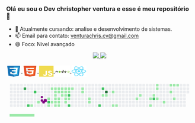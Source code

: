 ### Olá eu sou o Dev christopher ventura e esse é meu repositório 💾

- 🔭 Atualmente cursando: analise e desenvolvimento de sistemas.
- 📫 Email para contato: venturachris.cv@gmail.com
- 😄 Foco: Nivel avançado
<div align="center">
  <a href="https://github.com/VenturaChris">
  <img height="180em" src="https://github-readme-stats.vercel.app/api?username=VenturaChris&show_icons=true&theme=dark&include_all_commits=true&count_private=true"/>
  <img height="180em" src="https://github-readme-stats.vercel.app/api/top-langs/?username=VenturaChris&layout=compact&theme=dark"/>
</div>
<div style="display: inline_block"><br>
  <img align="center" alt="Ju-CSS" height="30" width="40" src="https://raw.githubusercontent.com/devicons/devicon/master/icons/css3/css3-original.svg">
  <img align="center" alt="Ju-HTML" height="30" width="40" src="https://raw.githubusercontent.com/devicons/devicon/master/icons/html5/html5-original.svg">
  <img align="center" alt="Ju-Js" height="30" width="40" src="https://raw.githubusercontent.com/devicons/devicon/master/icons/javascript/javascript-plain.svg">
  <img align="center" alt="Ju-node" height="30" width="40" src="https://raw.githubusercontent.com/devicons/devicon/master/icons/nodejs/nodejs-original-wordmark.svg" >
  <img align="center" alt="Ju-React" height="30" width="40" src="https://raw.githubusercontent.com/devicons/devicon/master/icons/react/react-original.svg">
</div>
<svg viewBox="-16 -32 880 192" width="880" height="192" xmlns="http://www.w3.org/2000/svg"><desc>Generated with https://github.com/Platane/snk</desc><style>@keyframes c0{1.21%{fill:var(--c1)}1.23%,to{fill:var(--ce)}}@keyframes c1{82.66%{fill:var(--c3)}82.68%,to{fill:var(--ce)}}@keyframes c2{51.66%{fill:var(--c2)}51.68%,to{fill:var(--ce)}}@keyframes c3{2.73%{fill:var(--c1)}2.75%,to{fill:var(--ce)}}@keyframes c4{51.36%{fill:var(--c1)}51.38%,to{fill:var(--ce)}}@keyframes c5{53.49%{fill:var(--c2)}53.51%,to{fill:var(--ce)}}@keyframes c6{3.64%{fill:var(--c1)}3.66%,to{fill:var(--ce)}}@keyframes c7{4.55%{fill:var(--c1)}4.57%,to{fill:var(--ce)}}@keyframes c8{4.85%{fill:var(--c1)}4.87%,to{fill:var(--ce)}}@keyframes c9{50.45%{fill:var(--c1)}50.47%,to{fill:var(--ce)}}@keyframes ca{3.94%{fill:var(--c1)}3.96%,to{fill:var(--ce)}}@keyframes cb{4.25%{fill:var(--c1)}4.27%,to{fill:var(--ce)}}@keyframes cc{5.16%{fill:var(--c1)}5.18%,to{fill:var(--ce)}}@keyframes cd{5.77%{fill:var(--c1)}5.79%,to{fill:var(--ce)}}@keyframes ce{6.07%{fill:var(--c1)}6.09%,to{fill:var(--ce)}}@keyframes cf{6.68%{fill:var(--c1)}6.7%,to{fill:var(--ce)}}@keyframes cg{55.61%{fill:var(--c2)}55.63%,to{fill:var(--ce)}}@keyframes ch{49.23%{fill:var(--c1)}49.25%,to{fill:var(--ce)}}@keyframes ci{13.97%{fill:var(--c1)}13.99%,to{fill:var(--ce)}}@keyframes cj{8.5%{fill:var(--c1)}8.52%,to{fill:var(--ce)}}@keyframes ck{13.67%{fill:var(--c1)}13.69%,to{fill:var(--ce)}}@keyframes cl{14.58%{fill:var(--c1)}14.6%,to{fill:var(--ce)}}@keyframes cm{47.71%{fill:var(--c1)}47.73%,to{fill:var(--ce)}}@keyframes cn{7.28%{fill:var(--c1)}7.3%,to{fill:var(--ce)}}@keyframes co{8.2%{fill:var(--c1)}8.22%,to{fill:var(--ce)}}@keyframes cp{9.11%{fill:var(--c1)}9.13%,to{fill:var(--ce)}}@keyframes cq{13.36%{fill:var(--c1)}13.38%,to{fill:var(--ce)}}@keyframes cr{14.88%{fill:var(--c1)}14.9%,to{fill:var(--ce)}}@keyframes cs{7.59%{fill:var(--c1)}7.61%,to{fill:var(--ce)}}@keyframes ct{7.89%{fill:var(--c1)}7.91%,to{fill:var(--ce)}}@keyframes cu{9.41%{fill:var(--c1)}9.43%,to{fill:var(--ce)}}@keyframes cv{13.06%{fill:var(--c1)}13.08%,to{fill:var(--ce)}}@keyframes cw{15.19%{fill:var(--c1)}15.21%,to{fill:var(--ce)}}@keyframes cx{47.1%{fill:var(--c1)}47.12%,to{fill:var(--ce)}}@keyframes cy{12.76%{fill:var(--c1)}12.78%,to{fill:var(--ce)}}@keyframes cz{15.49%{fill:var(--c1)}15.51%,to{fill:var(--ce)}}@keyframes c10{46.8%{fill:var(--c1)}46.82%,to{fill:var(--ce)}}@keyframes c11{10.63%{fill:var(--c1)}10.65%,to{fill:var(--ce)}}@keyframes c12{10.32%{fill:var(--c1)}10.34%,to{fill:var(--ce)}}@keyframes c13{12.45%{fill:var(--c1)}12.47%,to{fill:var(--ce)}}@keyframes c14{15.8%{fill:var(--c1)}15.82%,to{fill:var(--ce)}}@keyframes c15{59.26%{fill:var(--c2)}59.28%,to{fill:var(--ce)}}@keyframes c16{10.93%{fill:var(--c1)}10.95%,to{fill:var(--ce)}}@keyframes c17{57.74%{fill:var(--c2)}57.76%,to{fill:var(--ce)}}@keyframes c18{12.15%{fill:var(--c1)}12.17%,to{fill:var(--ce)}}@keyframes c19{17.32%{fill:var(--c1)}17.34%,to{fill:var(--ce)}}@keyframes c1a{17.01%{fill:var(--c1)}17.03%,to{fill:var(--ce)}}@keyframes c1b{18.83%{fill:var(--c1)}18.85%,to{fill:var(--ce)}}@keyframes c1c{19.14%{fill:var(--c1)}19.16%,to{fill:var(--ce)}}@keyframes c1d{64.73%{fill:var(--c2)}64.75%,to{fill:var(--ce)}}@keyframes c1e{62.91%{fill:var(--c2)}62.93%,to{fill:var(--ce)}}@keyframes c1f{20.96%{fill:var(--c1)}20.98%,to{fill:var(--ce)}}@keyframes c1g{90.26%{fill:var(--c4)}90.28%,to{fill:var(--ce)}}@keyframes c1h{21.27%{fill:var(--c1)}21.29%,to{fill:var(--ce)}}@keyframes c1i{22.18%{fill:var(--c1)}22.2%,to{fill:var(--ce)}}@keyframes c1j{24%{fill:var(--c1)}24.02%,to{fill:var(--ce)}}@keyframes c1k{23.7%{fill:var(--c1)}23.72%,to{fill:var(--ce)}}@keyframes c1l{26.74%{fill:var(--c1)}26.76%,to{fill:var(--ce)}}@keyframes c1m{27.35%{fill:var(--c1)}27.37%,to{fill:var(--ce)}}@keyframes c1n{37.68%{fill:var(--c1)}37.7%,to{fill:var(--ce)}}@keyframes c1o{38.29%{fill:var(--c1)}38.31%,to{fill:var(--ce)}}@keyframes c1p{28.56%{fill:var(--c1)}28.58%,to{fill:var(--ce)}}@keyframes c1q{70.2%{fill:var(--c2)}70.22%,to{fill:var(--ce)}}@keyframes c1r{35.86%{fill:var(--c1)}35.88%,to{fill:var(--ce)}}@keyframes c1s{35.55%{fill:var(--c1)}35.57%,to{fill:var(--ce)}}@keyframes c1t{29.17%{fill:var(--c1)}29.19%,to{fill:var(--ce)}}@keyframes c1u{30.08%{fill:var(--c1)}30.1%,to{fill:var(--ce)}}@keyframes c1v{32.82%{fill:var(--c1)}32.84%,to{fill:var(--ce)}}@keyframes c1w{32.21%{fill:var(--c1)}32.23%,to{fill:var(--ce)}}@keyframes c1x{33.12%{fill:var(--c1)}33.14%,to{fill:var(--ce)}}@keyframes c1y{31.3%{fill:var(--c1)}31.32%,to{fill:var(--ce)}}@keyframes c1z{33.42%{fill:var(--c1)}33.44%,to{fill:var(--ce)}}@keyframes u0{1.21%{transform:scale(0,1)}1.23%,2.73%{transform:scale(.02,1)}2.75%,3.64%{transform:scale(.03,1)}3.66%,3.94%{transform:scale(.05,1)}3.96%,4.25%{transform:scale(.06,1)}4.27%,4.55%{transform:scale(.08,1)}4.57%,4.85%{transform:scale(.1,1)}4.87%,5.16%{transform:scale(.11,1)}5.18%,5.77%{transform:scale(.13,1)}5.79%,6.07%{transform:scale(.15,1)}6.09%,6.68%{transform:scale(.16,1)}6.7%,7.28%{transform:scale(.18,1)}7.3%,7.59%{transform:scale(.19,1)}7.61%,7.89%{transform:scale(.21,1)}7.91%,8.2%{transform:scale(.23,1)}8.22%,8.5%{transform:scale(.24,1)}8.52%,9.11%{transform:scale(.26,1)}9.13%,9.41%{transform:scale(.27,1)}10.32%,9.43%{transform:scale(.29,1)}10.34%,10.63%{transform:scale(.31,1)}10.65%,10.93%{transform:scale(.32,1)}10.95%,12.15%{transform:scale(.34,1)}12.17%,12.45%{transform:scale(.35,1)}12.47%,12.76%{transform:scale(.37,1)}12.78%,13.06%{transform:scale(.39,1)}13.08%,13.36%{transform:scale(.4,1)}13.38%,13.67%{transform:scale(.42,1)}13.69%,13.97%{transform:scale(.44,1)}13.99%,14.58%{transform:scale(.45,1)}14.6%,14.88%{transform:scale(.47,1)}14.9%,15.19%{transform:scale(.48,1)}15.21%,15.49%{transform:scale(.5,1)}15.51%,15.8%{transform:scale(.52,1)}15.82%,17.01%{transform:scale(.53,1)}17.03%,17.32%{transform:scale(.55,1)}17.34%,18.83%{transform:scale(.56,1)}18.85%,19.14%{transform:scale(.58,1)}19.16%,20.96%{transform:scale(.6,1)}20.98%,21.27%{transform:scale(.61,1)}21.29%,22.18%{transform:scale(.63,1)}22.2%,23.7%{transform:scale(.65,1)}23.72%,24%{transform:scale(.66,1)}24.02%,26.74%{transform:scale(.68,1)}26.76%,27.35%{transform:scale(.69,1)}27.37%,28.56%{transform:scale(.71,1)}28.58%,29.17%{transform:scale(.73,1)}29.19%,30.08%{transform:scale(.74,1)}30.1%,31.3%{transform:scale(.76,1)}31.32%,32.21%{transform:scale(.77,1)}32.23%,32.82%{transform:scale(.79,1)}32.84%,33.12%{transform:scale(.81,1)}33.14%,33.42%{transform:scale(.82,1)}33.44%,35.55%{transform:scale(.84,1)}35.57%,35.86%{transform:scale(.85,1)}35.88%,37.68%{transform:scale(.87,1)}37.7%,38.29%{transform:scale(.89,1)}38.31%,46.8%{transform:scale(.9,1)}46.82%,47.1%{transform:scale(.92,1)}47.12%,47.71%{transform:scale(.94,1)}47.73%,49.23%{transform:scale(.95,1)}49.25%,50.45%{transform:scale(.97,1)}50.47%,51.36%{transform:scale(.98,1)}51.38%,to{transform:scale(1,1)}}@keyframes u1{51.66%{transform:scale(0,1)}51.68%,53.49%{transform:scale(.13,1)}53.51%,55.61%{transform:scale(.25,1)}55.63%,57.74%{transform:scale(.38,1)}57.76%,59.26%{transform:scale(.5,1)}59.28%,62.91%{transform:scale(.63,1)}62.93%,64.73%{transform:scale(.75,1)}64.75%,70.2%{transform:scale(.88,1)}70.22%,to{transform:scale(1,1)}}@keyframes u2{82.66%{transform:scale(0,1)}82.68%,to{transform:scale(1,1)}}@keyframes u3{90.26%{transform:scale(0,1)}90.28%,to{transform:scale(1,1)}}@keyframes s0{0%,99.7%{transform:translate(0,-16px)}.3%{transform:translate(0,0)}.91%{transform:translate(32px,0)}1.22%{transform:translate(32px,16px)}1.52%{transform:translate(48px,16px)}1.82%{transform:translate(48px,0)}3.34%{transform:translate(128px,0)}3.65%{transform:translate(128px,16px)}3.95%,96.35%{transform:translate(144px,16px)}4.26%{transform:translate(144px,32px)}4.56%{transform:translate(128px,32px)}4.86%{transform:translate(128px,48px)}5.17%{transform:translate(144px,48px)}5.78%{transform:translate(144px,80px)}49.85%,6.08%{transform:translate(160px,80px)}6.38%{transform:translate(160px,64px)}7.6%{transform:translate(224px,64px)}7.9%{transform:translate(224px,80px)}8.51%{transform:translate(192px,80px)}48.94%,8.81%{transform:translate(192px,96px)}10.03%{transform:translate(256px,96px)}10.64%,46.5%{transform:translate(256px,64px)}11.25%{transform:translate(288px,64px)}12.16%{transform:translate(288px,16px)}13.98%{transform:translate(192px,16px)}14.29%{transform:translate(192px,32px)}17.02%{transform:translate(336px,32px)}17.33%{transform:translate(336px,16px)}17.93%{transform:translate(368px,16px)}19.15%{transform:translate(368px,80px)}20.36%{transform:translate(432px,80px)}20.97%{transform:translate(432px,48px)}21.88%{transform:translate(480px,48px)}22.19%{transform:translate(480px,32px)}22.49%{transform:translate(496px,32px)}23.71%{transform:translate(496px,96px)}24.01%{transform:translate(480px,96px)}24.32%{transform:translate(480px,80px)}26.44%{transform:translate(592px,80px)}26.75%{transform:translate(592px,64px)}27.05%{transform:translate(608px,64px)}27.36%{transform:translate(608px,48px)}28.88%{transform:translate(688px,48px)}29.18%{transform:translate(688px,64px)}29.79%{transform:translate(720px,64px)}30.09%{transform:translate(720px,80px)}31%{transform:translate(768px,80px)}31.91%{transform:translate(768px,32px)}32.22%{transform:translate(752px,32px)}32.83%{transform:translate(752px,0)}33.43%{transform:translate(784px,0)}33.74%{transform:translate(784px,16px)}35.56%{transform:translate(688px,16px)}35.87%{transform:translate(688px,0)}36.47%{transform:translate(656px,0)}38.3%{transform:translate(656px,96px)}38.6%{transform:translate(640px,96px)}39.21%{transform:translate(640px,64px)}46.81%{transform:translate(256px,48px)}48.02%{transform:translate(192px,48px)}49.54%{transform:translate(160px,96px)}51.06%{transform:translate(96px,80px)}51.37%{transform:translate(96px,96px)}51.67%{transform:translate(80px,96px)}51.98%{transform:translate(80px,80px)}52.58%{transform:translate(112px,80px)}53.5%{transform:translate(112px,32px)}54.71%{transform:translate(176px,32px)}55.62%{transform:translate(176px,80px)}57.45%{transform:translate(272px,80px)}57.75%{transform:translate(272px,96px)}58.05%{transform:translate(288px,96px)}58.97%{transform:translate(288px,48px)}59.27%{transform:translate(272px,48px)}59.57%{transform:translate(272px,32px)}62.61%{transform:translate(432px,32px)}62.92%{transform:translate(432px,16px)}63.22%{transform:translate(416px,16px)}64.74%{transform:translate(416px,96px)}69.6%{transform:translate(672px,96px)}71.12%{transform:translate(672px,16px)}82.67%{transform:translate(64px,16px)}82.98%{transform:translate(64px,32px)}90.27%{transform:translate(448px,32px)}90.58%{transform:translate(448px,16px)}96.96%{transform:translate(144px,-16px)}}@keyframes s1{0%,99.7%{transform:translate(16px,-16px)}.3%{transform:translate(0,-16px)}.61%{transform:translate(0,0)}1.22%{transform:translate(32px,0)}1.52%{transform:translate(32px,16px)}1.82%{transform:translate(48px,16px)}2.13%{transform:translate(48px,0)}3.65%{transform:translate(128px,0)}3.95%{transform:translate(128px,16px)}4.26%,96.66%{transform:translate(144px,16px)}4.56%{transform:translate(144px,32px)}4.86%{transform:translate(128px,32px)}5.17%{transform:translate(128px,48px)}5.47%{transform:translate(144px,48px)}6.08%{transform:translate(144px,80px)}50.15%,6.38%{transform:translate(160px,80px)}6.69%{transform:translate(160px,64px)}7.9%{transform:translate(224px,64px)}8.21%{transform:translate(224px,80px)}8.81%{transform:translate(192px,80px)}49.24%,9.12%{transform:translate(192px,96px)}10.33%{transform:translate(256px,96px)}10.94%,46.81%{transform:translate(256px,64px)}11.55%{transform:translate(288px,64px)}12.46%{transform:translate(288px,16px)}14.29%{transform:translate(192px,16px)}14.59%{transform:translate(192px,32px)}17.33%{transform:translate(336px,32px)}17.63%{transform:translate(336px,16px)}18.24%{transform:translate(368px,16px)}19.45%{transform:translate(368px,80px)}20.67%{transform:translate(432px,80px)}21.28%{transform:translate(432px,48px)}22.19%{transform:translate(480px,48px)}22.49%{transform:translate(480px,32px)}22.8%{transform:translate(496px,32px)}24.01%{transform:translate(496px,96px)}24.32%{transform:translate(480px,96px)}24.62%{transform:translate(480px,80px)}26.75%{transform:translate(592px,80px)}27.05%{transform:translate(592px,64px)}27.36%{transform:translate(608px,64px)}27.66%{transform:translate(608px,48px)}29.18%{transform:translate(688px,48px)}29.48%{transform:translate(688px,64px)}30.09%{transform:translate(720px,64px)}30.4%{transform:translate(720px,80px)}31.31%{transform:translate(768px,80px)}32.22%{transform:translate(768px,32px)}32.52%{transform:translate(752px,32px)}33.13%{transform:translate(752px,0)}33.74%{transform:translate(784px,0)}34.04%{transform:translate(784px,16px)}35.87%{transform:translate(688px,16px)}36.17%{transform:translate(688px,0)}36.78%{transform:translate(656px,0)}38.6%{transform:translate(656px,96px)}38.91%{transform:translate(640px,96px)}39.51%{transform:translate(640px,64px)}47.11%{transform:translate(256px,48px)}48.33%{transform:translate(192px,48px)}49.85%{transform:translate(160px,96px)}51.37%{transform:translate(96px,80px)}51.67%{transform:translate(96px,96px)}51.98%{transform:translate(80px,96px)}52.28%{transform:translate(80px,80px)}52.89%{transform:translate(112px,80px)}53.8%{transform:translate(112px,32px)}55.02%{transform:translate(176px,32px)}55.93%{transform:translate(176px,80px)}57.75%{transform:translate(272px,80px)}58.05%{transform:translate(272px,96px)}58.36%{transform:translate(288px,96px)}59.27%{transform:translate(288px,48px)}59.57%{transform:translate(272px,48px)}59.88%{transform:translate(272px,32px)}62.92%{transform:translate(432px,32px)}63.22%{transform:translate(432px,16px)}63.53%{transform:translate(416px,16px)}65.05%{transform:translate(416px,96px)}69.91%{transform:translate(672px,96px)}71.43%{transform:translate(672px,16px)}82.98%{transform:translate(64px,16px)}83.28%{transform:translate(64px,32px)}90.58%{transform:translate(448px,32px)}90.88%{transform:translate(448px,16px)}97.26%{transform:translate(144px,-16px)}}@keyframes s2{0%,99.7%{transform:translate(32px,-16px)}.61%{transform:translate(0,-16px)}.91%{transform:translate(0,0)}1.52%{transform:translate(32px,0)}1.82%{transform:translate(32px,16px)}2.13%{transform:translate(48px,16px)}2.43%{transform:translate(48px,0)}3.95%{transform:translate(128px,0)}4.26%{transform:translate(128px,16px)}4.56%,96.96%{transform:translate(144px,16px)}4.86%{transform:translate(144px,32px)}5.17%{transform:translate(128px,32px)}5.47%{transform:translate(128px,48px)}5.78%{transform:translate(144px,48px)}6.38%{transform:translate(144px,80px)}50.46%,6.69%{transform:translate(160px,80px)}6.99%{transform:translate(160px,64px)}8.21%{transform:translate(224px,64px)}8.51%{transform:translate(224px,80px)}9.12%{transform:translate(192px,80px)}49.54%,9.42%{transform:translate(192px,96px)}10.64%{transform:translate(256px,96px)}11.25%,47.11%{transform:translate(256px,64px)}11.85%{transform:translate(288px,64px)}12.77%{transform:translate(288px,16px)}14.59%{transform:translate(192px,16px)}14.89%{transform:translate(192px,32px)}17.63%{transform:translate(336px,32px)}17.93%{transform:translate(336px,16px)}18.54%{transform:translate(368px,16px)}19.76%{transform:translate(368px,80px)}20.97%{transform:translate(432px,80px)}21.58%{transform:translate(432px,48px)}22.49%{transform:translate(480px,48px)}22.8%{transform:translate(480px,32px)}23.1%{transform:translate(496px,32px)}24.32%{transform:translate(496px,96px)}24.62%{transform:translate(480px,96px)}24.92%{transform:translate(480px,80px)}27.05%{transform:translate(592px,80px)}27.36%{transform:translate(592px,64px)}27.66%{transform:translate(608px,64px)}27.96%{transform:translate(608px,48px)}29.48%{transform:translate(688px,48px)}29.79%{transform:translate(688px,64px)}30.4%{transform:translate(720px,64px)}30.7%{transform:translate(720px,80px)}31.61%{transform:translate(768px,80px)}32.52%{transform:translate(768px,32px)}32.83%{transform:translate(752px,32px)}33.43%{transform:translate(752px,0)}34.04%{transform:translate(784px,0)}34.35%{transform:translate(784px,16px)}36.17%{transform:translate(688px,16px)}36.47%{transform:translate(688px,0)}37.08%{transform:translate(656px,0)}38.91%{transform:translate(656px,96px)}39.21%{transform:translate(640px,96px)}39.82%{transform:translate(640px,64px)}47.42%{transform:translate(256px,48px)}48.63%{transform:translate(192px,48px)}50.15%{transform:translate(160px,96px)}51.67%{transform:translate(96px,80px)}51.98%{transform:translate(96px,96px)}52.28%{transform:translate(80px,96px)}52.58%{transform:translate(80px,80px)}53.19%{transform:translate(112px,80px)}54.1%{transform:translate(112px,32px)}55.32%{transform:translate(176px,32px)}56.23%{transform:translate(176px,80px)}58.05%{transform:translate(272px,80px)}58.36%{transform:translate(272px,96px)}58.66%{transform:translate(288px,96px)}59.57%{transform:translate(288px,48px)}59.88%{transform:translate(272px,48px)}60.18%{transform:translate(272px,32px)}63.22%{transform:translate(432px,32px)}63.53%{transform:translate(432px,16px)}63.83%{transform:translate(416px,16px)}65.35%{transform:translate(416px,96px)}70.21%{transform:translate(672px,96px)}71.73%{transform:translate(672px,16px)}83.28%{transform:translate(64px,16px)}83.59%{transform:translate(64px,32px)}90.88%{transform:translate(448px,32px)}91.19%{transform:translate(448px,16px)}97.57%{transform:translate(144px,-16px)}}@keyframes s3{0%,99.7%{transform:translate(48px,-16px)}.91%{transform:translate(0,-16px)}1.22%{transform:translate(0,0)}1.82%{transform:translate(32px,0)}2.13%{transform:translate(32px,16px)}2.43%{transform:translate(48px,16px)}2.74%{transform:translate(48px,0)}4.26%{transform:translate(128px,0)}4.56%{transform:translate(128px,16px)}4.86%,97.26%{transform:translate(144px,16px)}5.17%{transform:translate(144px,32px)}5.47%{transform:translate(128px,32px)}5.78%{transform:translate(128px,48px)}6.08%{transform:translate(144px,48px)}6.69%{transform:translate(144px,80px)}50.76%,6.99%{transform:translate(160px,80px)}7.29%{transform:translate(160px,64px)}8.51%{transform:translate(224px,64px)}8.81%{transform:translate(224px,80px)}9.42%{transform:translate(192px,80px)}49.85%,9.73%{transform:translate(192px,96px)}10.94%{transform:translate(256px,96px)}11.55%,47.42%{transform:translate(256px,64px)}12.16%{transform:translate(288px,64px)}13.07%{transform:translate(288px,16px)}14.89%{transform:translate(192px,16px)}15.2%{transform:translate(192px,32px)}17.93%{transform:translate(336px,32px)}18.24%{transform:translate(336px,16px)}18.84%{transform:translate(368px,16px)}20.06%{transform:translate(368px,80px)}21.28%{transform:translate(432px,80px)}21.88%{transform:translate(432px,48px)}22.8%{transform:translate(480px,48px)}23.1%{transform:translate(480px,32px)}23.4%{transform:translate(496px,32px)}24.62%{transform:translate(496px,96px)}24.92%{transform:translate(480px,96px)}25.23%{transform:translate(480px,80px)}27.36%{transform:translate(592px,80px)}27.66%{transform:translate(592px,64px)}27.96%{transform:translate(608px,64px)}28.27%{transform:translate(608px,48px)}29.79%{transform:translate(688px,48px)}30.09%{transform:translate(688px,64px)}30.7%{transform:translate(720px,64px)}31%{transform:translate(720px,80px)}31.91%{transform:translate(768px,80px)}32.83%{transform:translate(768px,32px)}33.13%{transform:translate(752px,32px)}33.74%{transform:translate(752px,0)}34.35%{transform:translate(784px,0)}34.65%{transform:translate(784px,16px)}36.47%{transform:translate(688px,16px)}36.78%{transform:translate(688px,0)}37.39%{transform:translate(656px,0)}39.21%{transform:translate(656px,96px)}39.51%{transform:translate(640px,96px)}40.12%{transform:translate(640px,64px)}47.72%{transform:translate(256px,48px)}48.94%{transform:translate(192px,48px)}50.46%{transform:translate(160px,96px)}51.98%{transform:translate(96px,80px)}52.28%{transform:translate(96px,96px)}52.58%{transform:translate(80px,96px)}52.89%{transform:translate(80px,80px)}53.5%{transform:translate(112px,80px)}54.41%{transform:translate(112px,32px)}55.62%{transform:translate(176px,32px)}56.53%{transform:translate(176px,80px)}58.36%{transform:translate(272px,80px)}58.66%{transform:translate(272px,96px)}58.97%{transform:translate(288px,96px)}59.88%{transform:translate(288px,48px)}60.18%{transform:translate(272px,48px)}60.49%{transform:translate(272px,32px)}63.53%{transform:translate(432px,32px)}63.83%{transform:translate(432px,16px)}64.13%{transform:translate(416px,16px)}65.65%{transform:translate(416px,96px)}70.52%{transform:translate(672px,96px)}72.04%{transform:translate(672px,16px)}83.59%{transform:translate(64px,16px)}83.89%{transform:translate(64px,32px)}91.19%{transform:translate(448px,32px)}91.49%{transform:translate(448px,16px)}97.87%{transform:translate(144px,-16px)}}:root{--cb:#1b1f230a;--cs:purple;--ce:#ebedf0;--c0:#ebedf0;--c1:#9be9a8;--c2:#40c463;--c3:#30a14e;--c4:#216e39}@media (prefers-color-scheme:dark){:root{--cb:#1b1f230a;--cs:purple;--ce:#161b22;--c1:#01311f;--c2:#034525;--c3:#0f6d31;--c4:#00c647}}.c{shape-rendering:geometricPrecision;fill:var(--ce);stroke-width:1px;stroke:var(--cb);animation:none 32900ms linear infinite}.c.c0{fill:var(--c1);animation-name:c0}.c.c1{fill:var(--c3);animation-name:c1}.c.c2{fill:var(--c2);animation-name:c2}.c.c3,.c.c4{fill:var(--c1);animation-name:c3}.c.c4{animation-name:c4}.c.c5{fill:var(--c2);animation-name:c5}.c.c6{fill:var(--c1);animation-name:c6}.c.c7,.c.c8,.c.c9{fill:var(--c1);animation-name:c7}.c.c8,.c.c9{animation-name:c8}.c.c9{animation-name:c9}.c.ca,.c.cb,.c.cc{fill:var(--c1);animation-name:ca}.c.cb,.c.cc{animation-name:cb}.c.cc{animation-name:cc}.c.cd,.c.ce,.c.cf{fill:var(--c1);animation-name:cd}.c.ce,.c.cf{animation-name:ce}.c.cf{animation-name:cf}.c.cg{fill:var(--c2);animation-name:cg}.c.ch,.c.ci,.c.cj{fill:var(--c1);animation-name:ch}.c.ci,.c.cj{animation-name:ci}.c.cj{animation-name:cj}.c.ck,.c.cl,.c.cm{fill:var(--c1);animation-name:ck}.c.cl,.c.cm{animation-name:cl}.c.cm{animation-name:cm}.c.cn,.c.co,.c.cp{fill:var(--c1);animation-name:cn}.c.co,.c.cp{animation-name:co}.c.cp{animation-name:cp}.c.cq,.c.cr,.c.cs{fill:var(--c1);animation-name:cq}.c.cr,.c.cs{animation-name:cr}.c.cs{animation-name:cs}.c.ct,.c.cu,.c.cv{fill:var(--c1);animation-name:ct}.c.cu,.c.cv{animation-name:cu}.c.cv{animation-name:cv}.c.cw,.c.cx,.c.cy{fill:var(--c1);animation-name:cw}.c.cx,.c.cy{animation-name:cx}.c.cy{animation-name:cy}.c.c10,.c.c11,.c.cz{fill:var(--c1);animation-name:cz}.c.c10,.c.c11{animation-name:c10}.c.c11{animation-name:c11}.c.c12,.c.c13,.c.c14{fill:var(--c1);animation-name:c12}.c.c13,.c.c14{animation-name:c13}.c.c14{animation-name:c14}.c.c15{fill:var(--c2);animation-name:c15}.c.c16{fill:var(--c1);animation-name:c16}.c.c17{fill:var(--c2);animation-name:c17}.c.c18,.c.c19{fill:var(--c1);animation-name:c18}.c.c19{animation-name:c19}.c.c1a,.c.c1b,.c.c1c{fill:var(--c1);animation-name:c1a}.c.c1b,.c.c1c{animation-name:c1b}.c.c1c{animation-name:c1c}.c.c1d,.c.c1e{fill:var(--c2);animation-name:c1d}.c.c1e{animation-name:c1e}.c.c1f{fill:var(--c1);animation-name:c1f}.c.c1g{fill:var(--c4);animation-name:c1g}.c.c1h,.c.c1i,.c.c1j{fill:var(--c1);animation-name:c1h}.c.c1i,.c.c1j{animation-name:c1i}.c.c1j{animation-name:c1j}.c.c1k,.c.c1l,.c.c1m{fill:var(--c1);animation-name:c1k}.c.c1l,.c.c1m{animation-name:c1l}.c.c1m{animation-name:c1m}.c.c1n,.c.c1o,.c.c1p{fill:var(--c1);animation-name:c1n}.c.c1o,.c.c1p{animation-name:c1o}.c.c1p{animation-name:c1p}.c.c1q{fill:var(--c2);animation-name:c1q}.c.c1r,.c.c1s,.c.c1t{fill:var(--c1);animation-name:c1r}.c.c1s,.c.c1t{animation-name:c1s}.c.c1t{animation-name:c1t}.c.c1u,.c.c1v,.c.c1w{fill:var(--c1);animation-name:c1u}.c.c1v,.c.c1w{animation-name:c1v}.c.c1w{animation-name:c1w}.c.c1x,.c.c1y,.c.c1z{fill:var(--c1);animation-name:c1x}.c.c1y,.c.c1z{animation-name:c1y}.c.c1z{animation-name:c1z}.s,.u{animation:none linear 32900ms infinite}.u,.u.u0{transform-origin:0 0}.u{transform:scale(0,1)}.u.u0{fill:var(--c1);animation-name:u0}.u.u1{fill:var(--c2);animation-name:u1;transform-origin:730.2px 0}.u.u2{fill:var(--c3);animation-name:u2;transform-origin:824.4px 0}.u.u3{fill:var(--c4);animation-name:u3;transform-origin:836.2px 0}.s{shape-rendering:geometricPrecision;fill:var(--cs)}.s.s0{transform:translate(0,-16px);animation-name:s0}.s.s1{transform:translate(16px,-16px);animation-name:s1}.s.s2{transform:translate(32px,-16px);animation-name:s2}.s.s3{transform:translate(48px,-16px);animation-name:s3}</style><rect class="c" x="2" y="2" rx="2" ry="2" width="12" height="12"/><rect class="c" x="2" y="18" rx="2" ry="2" width="12" height="12"/><rect class="c" x="2" y="34" rx="2" ry="2" width="12" height="12"/><rect class="c" x="2" y="50" rx="2" ry="2" width="12" height="12"/><rect class="c" x="2" y="66" rx="2" ry="2" width="12" height="12"/><rect class="c" x="2" y="82" rx="2" ry="2" width="12" height="12"/><rect class="c" x="2" y="98" rx="2" ry="2" width="12" height="12"/><rect class="c" x="18" y="2" rx="2" ry="2" width="12" height="12"/><rect class="c" x="18" y="18" rx="2" ry="2" width="12" height="12"/><rect class="c" x="18" y="34" rx="2" ry="2" width="12" height="12"/><rect class="c" x="18" y="50" rx="2" ry="2" width="12" height="12"/><rect class="c" x="18" y="66" rx="2" ry="2" width="12" height="12"/><rect class="c" x="18" y="82" rx="2" ry="2" width="12" height="12"/><rect class="c" x="18" y="98" rx="2" ry="2" width="12" height="12"/><rect class="c" x="34" y="2" rx="2" ry="2" width="12" height="12"/><rect class="c c0" x="34" y="18" rx="2" ry="2" width="12" height="12"/><rect class="c" x="34" y="34" rx="2" ry="2" width="12" height="12"/><rect class="c" x="34" y="50" rx="2" ry="2" width="12" height="12"/><rect class="c" x="34" y="66" rx="2" ry="2" width="12" height="12"/><rect class="c" x="34" y="82" rx="2" ry="2" width="12" height="12"/><rect class="c" x="34" y="98" rx="2" ry="2" width="12" height="12"/><rect class="c" x="50" y="2" rx="2" ry="2" width="12" height="12"/><rect class="c" x="50" y="18" rx="2" ry="2" width="12" height="12"/><rect class="c" x="50" y="34" rx="2" ry="2" width="12" height="12"/><rect class="c" x="50" y="50" rx="2" ry="2" width="12" height="12"/><rect class="c" x="50" y="66" rx="2" ry="2" width="12" height="12"/><rect class="c" x="50" y="82" rx="2" ry="2" width="12" height="12"/><rect class="c" x="50" y="98" rx="2" ry="2" width="12" height="12"/><rect class="c" x="66" y="2" rx="2" ry="2" width="12" height="12"/><rect class="c c1" x="66" y="18" rx="2" ry="2" width="12" height="12"/><rect class="c" x="66" y="34" rx="2" ry="2" width="12" height="12"/><rect class="c" x="66" y="50" rx="2" ry="2" width="12" height="12"/><rect class="c" x="66" y="66" rx="2" ry="2" width="12" height="12"/><rect class="c" x="66" y="82" rx="2" ry="2" width="12" height="12"/><rect class="c" x="66" y="98" rx="2" ry="2" width="12" height="12"/><rect class="c" x="82" y="2" rx="2" ry="2" width="12" height="12"/><rect class="c" x="82" y="18" rx="2" ry="2" width="12" height="12"/><rect class="c" x="82" y="34" rx="2" ry="2" width="12" height="12"/><rect class="c" x="82" y="50" rx="2" ry="2" width="12" height="12"/><rect class="c" x="82" y="66" rx="2" ry="2" width="12" height="12"/><rect class="c" x="82" y="82" rx="2" ry="2" width="12" height="12"/><rect class="c c2" x="82" y="98" rx="2" ry="2" width="12" height="12"/><rect class="c c3" x="98" y="2" rx="2" ry="2" width="12" height="12"/><rect class="c" x="98" y="18" rx="2" ry="2" width="12" height="12"/><rect class="c" x="98" y="34" rx="2" ry="2" width="12" height="12"/><rect class="c" x="98" y="50" rx="2" ry="2" width="12" height="12"/><rect class="c" x="98" y="66" rx="2" ry="2" width="12" height="12"/><rect class="c" x="98" y="82" rx="2" ry="2" width="12" height="12"/><rect class="c c4" x="98" y="98" rx="2" ry="2" width="12" height="12"/><rect class="c" x="114" y="2" rx="2" ry="2" width="12" height="12"/><rect class="c" x="114" y="18" rx="2" ry="2" width="12" height="12"/><rect class="c c5" x="114" y="34" rx="2" ry="2" width="12" height="12"/><rect class="c" x="114" y="50" rx="2" ry="2" width="12" height="12"/><rect class="c" x="114" y="66" rx="2" ry="2" width="12" height="12"/><rect class="c" x="114" y="82" rx="2" ry="2" width="12" height="12"/><rect class="c" x="114" y="98" rx="2" ry="2" width="12" height="12"/><rect class="c" x="130" y="2" rx="2" ry="2" width="12" height="12"/><rect class="c c6" x="130" y="18" rx="2" ry="2" width="12" height="12"/><rect class="c c7" x="130" y="34" rx="2" ry="2" width="12" height="12"/><rect class="c c8" x="130" y="50" rx="2" ry="2" width="12" height="12"/><rect class="c" x="130" y="66" rx="2" ry="2" width="12" height="12"/><rect class="c c9" x="130" y="82" rx="2" ry="2" width="12" height="12"/><rect class="c" x="130" y="98" rx="2" ry="2" width="12" height="12"/><rect class="c" x="146" y="2" rx="2" ry="2" width="12" height="12"/><rect class="c ca" x="146" y="18" rx="2" ry="2" width="12" height="12"/><rect class="c cb" x="146" y="34" rx="2" ry="2" width="12" height="12"/><rect class="c cc" x="146" y="50" rx="2" ry="2" width="12" height="12"/><rect class="c" x="146" y="66" rx="2" ry="2" width="12" height="12"/><rect class="c cd" x="146" y="82" rx="2" ry="2" width="12" height="12"/><rect class="c" x="146" y="98" rx="2" ry="2" width="12" height="12"/><rect class="c" x="162" y="2" rx="2" ry="2" width="12" height="12"/><rect class="c" x="162" y="18" rx="2" ry="2" width="12" height="12"/><rect class="c" x="162" y="34" rx="2" ry="2" width="12" height="12"/><rect class="c" x="162" y="50" rx="2" ry="2" width="12" height="12"/><rect class="c" x="162" y="66" rx="2" ry="2" width="12" height="12"/><rect class="c ce" x="162" y="82" rx="2" ry="2" width="12" height="12"/><rect class="c" x="162" y="98" rx="2" ry="2" width="12" height="12"/><rect class="c" x="178" y="2" rx="2" ry="2" width="12" height="12"/><rect class="c" x="178" y="18" rx="2" ry="2" width="12" height="12"/><rect class="c" x="178" y="34" rx="2" ry="2" width="12" height="12"/><rect class="c" x="178" y="50" rx="2" ry="2" width="12" height="12"/><rect class="c cf" x="178" y="66" rx="2" ry="2" width="12" height="12"/><rect class="c cg" x="178" y="82" rx="2" ry="2" width="12" height="12"/><rect class="c ch" x="178" y="98" rx="2" ry="2" width="12" height="12"/><rect class="c" x="194" y="2" rx="2" ry="2" width="12" height="12"/><rect class="c ci" x="194" y="18" rx="2" ry="2" width="12" height="12"/><rect class="c" x="194" y="34" rx="2" ry="2" width="12" height="12"/><rect class="c" x="194" y="50" rx="2" ry="2" width="12" height="12"/><rect class="c" x="194" y="66" rx="2" ry="2" width="12" height="12"/><rect class="c cj" x="194" y="82" rx="2" ry="2" width="12" height="12"/><rect class="c" x="194" y="98" rx="2" ry="2" width="12" height="12"/><rect class="c" x="210" y="2" rx="2" ry="2" width="12" height="12"/><rect class="c ck" x="210" y="18" rx="2" ry="2" width="12" height="12"/><rect class="c cl" x="210" y="34" rx="2" ry="2" width="12" height="12"/><rect class="c cm" x="210" y="50" rx="2" ry="2" width="12" height="12"/><rect class="c cn" x="210" y="66" rx="2" ry="2" width="12" height="12"/><rect class="c co" x="210" y="82" rx="2" ry="2" width="12" height="12"/><rect class="c cp" x="210" y="98" rx="2" ry="2" width="12" height="12"/><rect class="c" x="226" y="2" rx="2" ry="2" width="12" height="12"/><rect class="c cq" x="226" y="18" rx="2" ry="2" width="12" height="12"/><rect class="c cr" x="226" y="34" rx="2" ry="2" width="12" height="12"/><rect class="c" x="226" y="50" rx="2" ry="2" width="12" height="12"/><rect class="c cs" x="226" y="66" rx="2" ry="2" width="12" height="12"/><rect class="c ct" x="226" y="82" rx="2" ry="2" width="12" height="12"/><rect class="c cu" x="226" y="98" rx="2" ry="2" width="12" height="12"/><rect class="c" x="242" y="2" rx="2" ry="2" width="12" height="12"/><rect class="c cv" x="242" y="18" rx="2" ry="2" width="12" height="12"/><rect class="c cw" x="242" y="34" rx="2" ry="2" width="12" height="12"/><rect class="c cx" x="242" y="50" rx="2" ry="2" width="12" height="12"/><rect class="c" x="242" y="66" rx="2" ry="2" width="12" height="12"/><rect class="c" x="242" y="82" rx="2" ry="2" width="12" height="12"/><rect class="c" x="242" y="98" rx="2" ry="2" width="12" height="12"/><rect class="c" x="258" y="2" rx="2" ry="2" width="12" height="12"/><rect class="c cy" x="258" y="18" rx="2" ry="2" width="12" height="12"/><rect class="c cz" x="258" y="34" rx="2" ry="2" width="12" height="12"/><rect class="c c10" x="258" y="50" rx="2" ry="2" width="12" height="12"/><rect class="c c11" x="258" y="66" rx="2" ry="2" width="12" height="12"/><rect class="c c12" x="258" y="82" rx="2" ry="2" width="12" height="12"/><rect class="c" x="258" y="98" rx="2" ry="2" width="12" height="12"/><rect class="c" x="274" y="2" rx="2" ry="2" width="12" height="12"/><rect class="c c13" x="274" y="18" rx="2" ry="2" width="12" height="12"/><rect class="c c14" x="274" y="34" rx="2" ry="2" width="12" height="12"/><rect class="c c15" x="274" y="50" rx="2" ry="2" width="12" height="12"/><rect class="c c16" x="274" y="66" rx="2" ry="2" width="12" height="12"/><rect class="c" x="274" y="82" rx="2" ry="2" width="12" height="12"/><rect class="c c17" x="274" y="98" rx="2" ry="2" width="12" height="12"/><rect class="c" x="290" y="2" rx="2" ry="2" width="12" height="12"/><rect class="c c18" x="290" y="18" rx="2" ry="2" width="12" height="12"/><rect class="c" x="290" y="34" rx="2" ry="2" width="12" height="12"/><rect class="c" x="290" y="50" rx="2" ry="2" width="12" height="12"/><rect class="c" x="290" y="66" rx="2" ry="2" width="12" height="12"/><rect class="c" x="290" y="82" rx="2" ry="2" width="12" height="12"/><rect class="c" x="290" y="98" rx="2" ry="2" width="12" height="12"/><rect class="c" x="306" y="2" rx="2" ry="2" width="12" height="12"/><rect class="c" x="306" y="18" rx="2" ry="2" width="12" height="12"/><rect class="c" x="306" y="34" rx="2" ry="2" width="12" height="12"/><rect class="c" x="306" y="50" rx="2" ry="2" width="12" height="12"/><rect class="c" x="306" y="66" rx="2" ry="2" width="12" height="12"/><rect class="c" x="306" y="82" rx="2" ry="2" width="12" height="12"/><rect class="c" x="306" y="98" rx="2" ry="2" width="12" height="12"/><rect class="c" x="322" y="2" rx="2" ry="2" width="12" height="12"/><rect class="c" x="322" y="18" rx="2" ry="2" width="12" height="12"/><rect class="c" x="322" y="34" rx="2" ry="2" width="12" height="12"/><rect class="c" x="322" y="50" rx="2" ry="2" width="12" height="12"/><rect class="c" x="322" y="66" rx="2" ry="2" width="12" height="12"/><rect class="c" x="322" y="82" rx="2" ry="2" width="12" height="12"/><rect class="c" x="322" y="98" rx="2" ry="2" width="12" height="12"/><rect class="c" x="338" y="2" rx="2" ry="2" width="12" height="12"/><rect class="c c19" x="338" y="18" rx="2" ry="2" width="12" height="12"/><rect class="c c1a" x="338" y="34" rx="2" ry="2" width="12" height="12"/><rect class="c" x="338" y="50" rx="2" ry="2" width="12" height="12"/><rect class="c" x="338" y="66" rx="2" ry="2" width="12" height="12"/><rect class="c" x="338" y="82" rx="2" ry="2" width="12" height="12"/><rect class="c" x="338" y="98" rx="2" ry="2" width="12" height="12"/><rect class="c" x="354" y="2" rx="2" ry="2" width="12" height="12"/><rect class="c" x="354" y="18" rx="2" ry="2" width="12" height="12"/><rect class="c" x="354" y="34" rx="2" ry="2" width="12" height="12"/><rect class="c" x="354" y="50" rx="2" ry="2" width="12" height="12"/><rect class="c" x="354" y="66" rx="2" ry="2" width="12" height="12"/><rect class="c" x="354" y="82" rx="2" ry="2" width="12" height="12"/><rect class="c" x="354" y="98" rx="2" ry="2" width="12" height="12"/><rect class="c" x="370" y="2" rx="2" ry="2" width="12" height="12"/><rect class="c" x="370" y="18" rx="2" ry="2" width="12" height="12"/><rect class="c" x="370" y="34" rx="2" ry="2" width="12" height="12"/><rect class="c" x="370" y="50" rx="2" ry="2" width="12" height="12"/><rect class="c c1b" x="370" y="66" rx="2" ry="2" width="12" height="12"/><rect class="c c1c" x="370" y="82" rx="2" ry="2" width="12" height="12"/><rect class="c" x="370" y="98" rx="2" ry="2" width="12" height="12"/><rect class="c" x="386" y="2" rx="2" ry="2" width="12" height="12"/><rect class="c" x="386" y="18" rx="2" ry="2" width="12" height="12"/><rect class="c" x="386" y="34" rx="2" ry="2" width="12" height="12"/><rect class="c" x="386" y="50" rx="2" ry="2" width="12" height="12"/><rect class="c" x="386" y="66" rx="2" ry="2" width="12" height="12"/><rect class="c" x="386" y="82" rx="2" ry="2" width="12" height="12"/><rect class="c" x="386" y="98" rx="2" ry="2" width="12" height="12"/><rect class="c" x="402" y="2" rx="2" ry="2" width="12" height="12"/><rect class="c" x="402" y="18" rx="2" ry="2" width="12" height="12"/><rect class="c" x="402" y="34" rx="2" ry="2" width="12" height="12"/><rect class="c" x="402" y="50" rx="2" ry="2" width="12" height="12"/><rect class="c" x="402" y="66" rx="2" ry="2" width="12" height="12"/><rect class="c" x="402" y="82" rx="2" ry="2" width="12" height="12"/><rect class="c" x="402" y="98" rx="2" ry="2" width="12" height="12"/><rect class="c" x="418" y="2" rx="2" ry="2" width="12" height="12"/><rect class="c" x="418" y="18" rx="2" ry="2" width="12" height="12"/><rect class="c" x="418" y="34" rx="2" ry="2" width="12" height="12"/><rect class="c" x="418" y="50" rx="2" ry="2" width="12" height="12"/><rect class="c" x="418" y="66" rx="2" ry="2" width="12" height="12"/><rect class="c" x="418" y="82" rx="2" ry="2" width="12" height="12"/><rect class="c c1d" x="418" y="98" rx="2" ry="2" width="12" height="12"/><rect class="c" x="434" y="2" rx="2" ry="2" width="12" height="12"/><rect class="c c1e" x="434" y="18" rx="2" ry="2" width="12" height="12"/><rect class="c" x="434" y="34" rx="2" ry="2" width="12" height="12"/><rect class="c c1f" x="434" y="50" rx="2" ry="2" width="12" height="12"/><rect class="c" x="434" y="66" rx="2" ry="2" width="12" height="12"/><rect class="c" x="434" y="82" rx="2" ry="2" width="12" height="12"/><rect class="c" x="434" y="98" rx="2" ry="2" width="12" height="12"/><rect class="c" x="450" y="2" rx="2" ry="2" width="12" height="12"/><rect class="c" x="450" y="18" rx="2" ry="2" width="12" height="12"/><rect class="c c1g" x="450" y="34" rx="2" ry="2" width="12" height="12"/><rect class="c c1h" x="450" y="50" rx="2" ry="2" width="12" height="12"/><rect class="c" x="450" y="66" rx="2" ry="2" width="12" height="12"/><rect class="c" x="450" y="82" rx="2" ry="2" width="12" height="12"/><rect class="c" x="450" y="98" rx="2" ry="2" width="12" height="12"/><rect class="c" x="466" y="2" rx="2" ry="2" width="12" height="12"/><rect class="c" x="466" y="18" rx="2" ry="2" width="12" height="12"/><rect class="c" x="466" y="34" rx="2" ry="2" width="12" height="12"/><rect class="c" x="466" y="50" rx="2" ry="2" width="12" height="12"/><rect class="c" x="466" y="66" rx="2" ry="2" width="12" height="12"/><rect class="c" x="466" y="82" rx="2" ry="2" width="12" height="12"/><rect class="c" x="466" y="98" rx="2" ry="2" width="12" height="12"/><rect class="c" x="482" y="2" rx="2" ry="2" width="12" height="12"/><rect class="c" x="482" y="18" rx="2" ry="2" width="12" height="12"/><rect class="c c1i" x="482" y="34" rx="2" ry="2" width="12" height="12"/><rect class="c" x="482" y="50" rx="2" ry="2" width="12" height="12"/><rect class="c" x="482" y="66" rx="2" ry="2" width="12" height="12"/><rect class="c" x="482" y="82" rx="2" ry="2" width="12" height="12"/><rect class="c c1j" x="482" y="98" rx="2" ry="2" width="12" height="12"/><rect class="c" x="498" y="2" rx="2" ry="2" width="12" height="12"/><rect class="c" x="498" y="18" rx="2" ry="2" width="12" height="12"/><rect class="c" x="498" y="34" rx="2" ry="2" width="12" height="12"/><rect class="c" x="498" y="50" rx="2" ry="2" width="12" height="12"/><rect class="c" x="498" y="66" rx="2" ry="2" width="12" height="12"/><rect class="c" x="498" y="82" rx="2" ry="2" width="12" height="12"/><rect class="c c1k" x="498" y="98" rx="2" ry="2" width="12" height="12"/><rect class="c" x="514" y="2" rx="2" ry="2" width="12" height="12"/><rect class="c" x="514" y="18" rx="2" ry="2" width="12" height="12"/><rect class="c" x="514" y="34" rx="2" ry="2" width="12" height="12"/><rect class="c" x="514" y="50" rx="2" ry="2" width="12" height="12"/><rect class="c" x="514" y="66" rx="2" ry="2" width="12" height="12"/><rect class="c" x="514" y="82" rx="2" ry="2" width="12" height="12"/><rect class="c" x="514" y="98" rx="2" ry="2" width="12" height="12"/><rect class="c" x="530" y="2" rx="2" ry="2" width="12" height="12"/><rect class="c" x="530" y="18" rx="2" ry="2" width="12" height="12"/><rect class="c" x="530" y="34" rx="2" ry="2" width="12" height="12"/><rect class="c" x="530" y="50" rx="2" ry="2" width="12" height="12"/><rect class="c" x="530" y="66" rx="2" ry="2" width="12" height="12"/><rect class="c" x="530" y="82" rx="2" ry="2" width="12" height="12"/><rect class="c" x="530" y="98" rx="2" ry="2" width="12" height="12"/><rect class="c" x="546" y="2" rx="2" ry="2" width="12" height="12"/><rect class="c" x="546" y="18" rx="2" ry="2" width="12" height="12"/><rect class="c" x="546" y="34" rx="2" ry="2" width="12" height="12"/><rect class="c" x="546" y="50" rx="2" ry="2" width="12" height="12"/><rect class="c" x="546" y="66" rx="2" ry="2" width="12" height="12"/><rect class="c" x="546" y="82" rx="2" ry="2" width="12" height="12"/><rect class="c" x="546" y="98" rx="2" ry="2" width="12" height="12"/><rect class="c" x="562" y="2" rx="2" ry="2" width="12" height="12"/><rect class="c" x="562" y="18" rx="2" ry="2" width="12" height="12"/><rect class="c" x="562" y="34" rx="2" ry="2" width="12" height="12"/><rect class="c" x="562" y="50" rx="2" ry="2" width="12" height="12"/><rect class="c" x="562" y="66" rx="2" ry="2" width="12" height="12"/><rect class="c" x="562" y="82" rx="2" ry="2" width="12" height="12"/><rect class="c" x="562" y="98" rx="2" ry="2" width="12" height="12"/><rect class="c" x="578" y="2" rx="2" ry="2" width="12" height="12"/><rect class="c" x="578" y="18" rx="2" ry="2" width="12" height="12"/><rect class="c" x="578" y="34" rx="2" ry="2" width="12" height="12"/><rect class="c" x="578" y="50" rx="2" ry="2" width="12" height="12"/><rect class="c" x="578" y="66" rx="2" ry="2" width="12" height="12"/><rect class="c" x="578" y="82" rx="2" ry="2" width="12" height="12"/><rect class="c" x="578" y="98" rx="2" ry="2" width="12" height="12"/><rect class="c" x="594" y="2" rx="2" ry="2" width="12" height="12"/><rect class="c" x="594" y="18" rx="2" ry="2" width="12" height="12"/><rect class="c" x="594" y="34" rx="2" ry="2" width="12" height="12"/><rect class="c" x="594" y="50" rx="2" ry="2" width="12" height="12"/><rect class="c c1l" x="594" y="66" rx="2" ry="2" width="12" height="12"/><rect class="c" x="594" y="82" rx="2" ry="2" width="12" height="12"/><rect class="c" x="594" y="98" rx="2" ry="2" width="12" height="12"/><rect class="c" x="610" y="2" rx="2" ry="2" width="12" height="12"/><rect class="c" x="610" y="18" rx="2" ry="2" width="12" height="12"/><rect class="c" x="610" y="34" rx="2" ry="2" width="12" height="12"/><rect class="c c1m" x="610" y="50" rx="2" ry="2" width="12" height="12"/><rect class="c" x="610" y="66" rx="2" ry="2" width="12" height="12"/><rect class="c" x="610" y="82" rx="2" ry="2" width="12" height="12"/><rect class="c" x="610" y="98" rx="2" ry="2" width="12" height="12"/><rect class="c" x="626" y="2" rx="2" ry="2" width="12" height="12"/><rect class="c" x="626" y="18" rx="2" ry="2" width="12" height="12"/><rect class="c" x="626" y="34" rx="2" ry="2" width="12" height="12"/><rect class="c" x="626" y="50" rx="2" ry="2" width="12" height="12"/><rect class="c" x="626" y="66" rx="2" ry="2" width="12" height="12"/><rect class="c" x="626" y="82" rx="2" ry="2" width="12" height="12"/><rect class="c" x="626" y="98" rx="2" ry="2" width="12" height="12"/><rect class="c" x="642" y="2" rx="2" ry="2" width="12" height="12"/><rect class="c" x="642" y="18" rx="2" ry="2" width="12" height="12"/><rect class="c" x="642" y="34" rx="2" ry="2" width="12" height="12"/><rect class="c" x="642" y="50" rx="2" ry="2" width="12" height="12"/><rect class="c" x="642" y="66" rx="2" ry="2" width="12" height="12"/><rect class="c" x="642" y="82" rx="2" ry="2" width="12" height="12"/><rect class="c" x="642" y="98" rx="2" ry="2" width="12" height="12"/><rect class="c" x="658" y="2" rx="2" ry="2" width="12" height="12"/><rect class="c" x="658" y="18" rx="2" ry="2" width="12" height="12"/><rect class="c" x="658" y="34" rx="2" ry="2" width="12" height="12"/><rect class="c" x="658" y="50" rx="2" ry="2" width="12" height="12"/><rect class="c c1n" x="658" y="66" rx="2" ry="2" width="12" height="12"/><rect class="c" x="658" y="82" rx="2" ry="2" width="12" height="12"/><rect class="c c1o" x="658" y="98" rx="2" ry="2" width="12" height="12"/><rect class="c" x="674" y="2" rx="2" ry="2" width="12" height="12"/><rect class="c" x="674" y="18" rx="2" ry="2" width="12" height="12"/><rect class="c" x="674" y="34" rx="2" ry="2" width="12" height="12"/><rect class="c c1p" x="674" y="50" rx="2" ry="2" width="12" height="12"/><rect class="c c1q" x="674" y="66" rx="2" ry="2" width="12" height="12"/><rect class="c" x="674" y="82" rx="2" ry="2" width="12" height="12"/><rect class="c" x="674" y="98" rx="2" ry="2" width="12" height="12"/><rect class="c c1r" x="690" y="2" rx="2" ry="2" width="12" height="12"/><rect class="c c1s" x="690" y="18" rx="2" ry="2" width="12" height="12"/><rect class="c" x="690" y="34" rx="2" ry="2" width="12" height="12"/><rect class="c" x="690" y="50" rx="2" ry="2" width="12" height="12"/><rect class="c c1t" x="690" y="66" rx="2" ry="2" width="12" height="12"/><rect class="c" x="690" y="82" rx="2" ry="2" width="12" height="12"/><rect class="c" x="690" y="98" rx="2" ry="2" width="12" height="12"/><rect class="c" x="706" y="2" rx="2" ry="2" width="12" height="12"/><rect class="c" x="706" y="18" rx="2" ry="2" width="12" height="12"/><rect class="c" x="706" y="34" rx="2" ry="2" width="12" height="12"/><rect class="c" x="706" y="50" rx="2" ry="2" width="12" height="12"/><rect class="c" x="706" y="66" rx="2" ry="2" width="12" height="12"/><rect class="c" x="706" y="82" rx="2" ry="2" width="12" height="12"/><rect class="c" x="706" y="98" rx="2" ry="2" width="12" height="12"/><rect class="c" x="722" y="2" rx="2" ry="2" width="12" height="12"/><rect class="c" x="722" y="18" rx="2" ry="2" width="12" height="12"/><rect class="c" x="722" y="34" rx="2" ry="2" width="12" height="12"/><rect class="c" x="722" y="50" rx="2" ry="2" width="12" height="12"/><rect class="c" x="722" y="66" rx="2" ry="2" width="12" height="12"/><rect class="c c1u" x="722" y="82" rx="2" ry="2" width="12" height="12"/><rect class="c" x="722" y="98" rx="2" ry="2" width="12" height="12"/><rect class="c" x="738" y="2" rx="2" ry="2" width="12" height="12"/><rect class="c" x="738" y="18" rx="2" ry="2" width="12" height="12"/><rect class="c" x="738" y="34" rx="2" ry="2" width="12" height="12"/><rect class="c" x="738" y="50" rx="2" ry="2" width="12" height="12"/><rect class="c" x="738" y="66" rx="2" ry="2" width="12" height="12"/><rect class="c" x="738" y="82" rx="2" ry="2" width="12" height="12"/><rect class="c" x="738" y="98" rx="2" ry="2" width="12" height="12"/><rect class="c c1v" x="754" y="2" rx="2" ry="2" width="12" height="12"/><rect class="c" x="754" y="18" rx="2" ry="2" width="12" height="12"/><rect class="c c1w" x="754" y="34" rx="2" ry="2" width="12" height="12"/><rect class="c" x="754" y="50" rx="2" ry="2" width="12" height="12"/><rect class="c" x="754" y="66" rx="2" ry="2" width="12" height="12"/><rect class="c" x="754" y="82" rx="2" ry="2" width="12" height="12"/><rect class="c" x="754" y="98" rx="2" ry="2" width="12" height="12"/><rect class="c c1x" x="770" y="2" rx="2" ry="2" width="12" height="12"/><rect class="c" x="770" y="18" rx="2" ry="2" width="12" height="12"/><rect class="c" x="770" y="34" rx="2" ry="2" width="12" height="12"/><rect class="c" x="770" y="50" rx="2" ry="2" width="12" height="12"/><rect class="c c1y" x="770" y="66" rx="2" ry="2" width="12" height="12"/><rect class="c" x="770" y="82" rx="2" ry="2" width="12" height="12"/><rect class="c" x="770" y="98" rx="2" ry="2" width="12" height="12"/><rect class="c c1z" x="786" y="2" rx="2" ry="2" width="12" height="12"/><rect class="c" x="786" y="18" rx="2" ry="2" width="12" height="12"/><rect class="c" x="786" y="34" rx="2" ry="2" width="12" height="12"/><rect class="c" x="786" y="50" rx="2" ry="2" width="12" height="12"/><rect class="c" x="786" y="66" rx="2" ry="2" width="12" height="12"/><rect class="c" x="786" y="82" rx="2" ry="2" width="12" height="12"/><rect class="c" x="786" y="98" rx="2" ry="2" width="12" height="12"/><rect class="c" x="802" y="2" rx="2" ry="2" width="12" height="12"/><rect class="c" x="802" y="18" rx="2" ry="2" width="12" height="12"/><rect class="c" x="802" y="34" rx="2" ry="2" width="12" height="12"/><rect class="c" x="802" y="50" rx="2" ry="2" width="12" height="12"/><rect class="c" x="802" y="66" rx="2" ry="2" width="12" height="12"/><rect class="c" x="802" y="82" rx="2" ry="2" width="12" height="12"/><rect class="c" x="802" y="98" rx="2" ry="2" width="12" height="12"/><rect class="c" x="818" y="2" rx="2" ry="2" width="12" height="12"/><rect class="c" x="818" y="18" rx="2" ry="2" width="12" height="12"/><rect class="c" x="818" y="34" rx="2" ry="2" width="12" height="12"/><rect class="c" x="818" y="50" rx="2" ry="2" width="12" height="12"/><rect class="c" x="818" y="66" rx="2" ry="2" width="12" height="12"/><rect class="c" x="818" y="82" rx="2" ry="2" width="12" height="12"/><rect class="c" x="818" y="98" rx="2" ry="2" width="12" height="12"/><rect class="c" x="834" y="2" rx="2" ry="2" width="12" height="12"/><rect class="c" x="834" y="18" rx="2" ry="2" width="12" height="12"/><rect class="c" x="834" y="34" rx="2" ry="2" width="12" height="12"/><rect class="u u0" height="12" width="730.8" x="0.0" y="144"/><rect class="u u1" height="12" width="94.8" x="730.2" y="144"/><rect class="u u2" height="12" width="12.4" x="824.4" y="144"/><rect class="u u3" height="12" width="12.4" x="836.2" y="144"/><rect class="s s0" x="0.8" y="0.8" width="14.4" height="14.4" rx="4.5" ry="4.5"/><rect class="s s1" x="1.8" y="1.8" width="12.3" height="12.3" rx="4.1" ry="4.1"/><rect class="s s2" x="2.6" y="2.6" width="10.8" height="10.8" rx="3.6" ry="3.6"/><rect class="s s3" x="3.0" y="3.0" width="9.9" height="9.9" rx="3.3" ry="3.3"/></svg>
